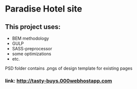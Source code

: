 # Paradise Hotel site
## This project uses:
- BEM methodology
- GULP
- SASS-preprocessor
- some optimizations
- etc.

PSD folder contains .pngs of design template for existing pages
### link: http://tasty-buys.000webhostapp.com